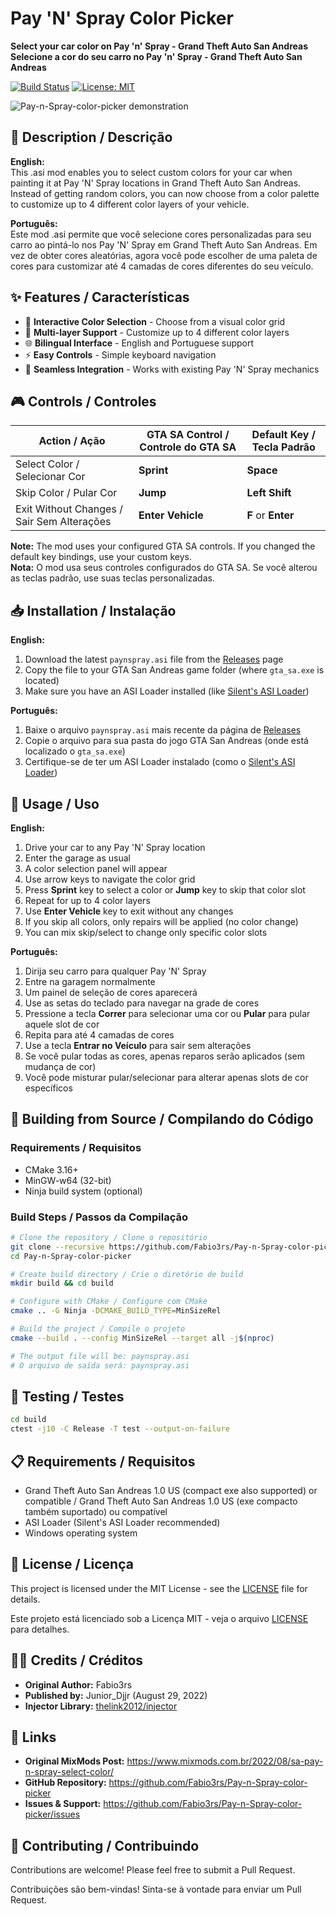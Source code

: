 # Pay 'N' Spray Color Picker

**Select your car color on Pay 'n' Spray - Grand Theft Auto San Andreas**  
**Selecione a cor do seu carro no Pay 'n' Spray - Grand Theft Auto San Andreas**

[![Build Status](https://github.com/Fabio3rs/Pay-n-Spray-color-picker/workflows/Build%20and%20publish%20release/badge.svg)](https://github.com/Fabio3rs/Pay-n-Spray-color-picker/actions)
[![License: MIT](https://img.shields.io/badge/License-MIT-yellow.svg)](https://opensource.org/licenses/MIT)

![Pay-n-Spray-color-picker demonstration](https://4.bp.blogspot.com/-N-zR04MpfeI/WAAa-REN1iI/AAAAAAAAH5Q/pH6xj-zyxjMoOQdoG2q1Xs1Zuw9ESobZgCLcB/s400/m9p0nm.jpg)

## 📖 Description / Descrição

**English:**  
This .asi mod enables you to select custom colors for your car when painting it at Pay 'N' Spray locations in Grand Theft Auto San Andreas. Instead of getting random colors, you can now choose from a color palette to customize up to 4 different color layers of your vehicle.

**Português:**  
Este mod .asi permite que você selecione cores personalizadas para seu carro ao pintá-lo nos Pay 'N' Spray em Grand Theft Auto San Andreas. Em vez de obter cores aleatórias, agora você pode escolher de uma paleta de cores para customizar até 4 camadas de cores diferentes do seu veículo.

## ✨ Features / Características

- 🎨 **Interactive Color Selection** - Choose from a visual color grid
- 🚗 **Multi-layer Support** - Customize up to 4 different color layers
- 🌐 **Bilingual Interface** - English and Portuguese support
- ⚡ **Easy Controls** - Simple keyboard navigation
- 🔧 **Seamless Integration** - Works with existing Pay 'N' Spray mechanics

## 🎮 Controls / Controles

| Action / Ação | GTA SA Control / Controle do GTA SA | Default Key / Tecla Padrão |
|---------------|-------------------------------------|----------------------------|
| Select Color / Selecionar Cor | **Sprint** | **Space** |
| Skip Color / Pular Cor | **Jump** | **Left Shift** |
| Exit Without Changes / Sair Sem Alterações | **Enter Vehicle** | **F** or **Enter** |

**Note:** The mod uses your configured GTA SA controls. If you changed the default key bindings, use your custom keys.  
**Nota:** O mod usa seus controles configurados do GTA SA. Se você alterou as teclas padrão, use suas teclas personalizadas.

## 📥 Installation / Instalação

**English:**
1. Download the latest `paynspray.asi` file from the [Releases](https://github.com/Fabio3rs/Pay-n-Spray-color-picker/releases) page
2. Copy the file to your GTA San Andreas game folder (where `gta_sa.exe` is located)
3. Make sure you have an ASI Loader installed (like [Silent's ASI Loader](https://www.gtagarage.com/mods/show.php?id=21709))

**Português:**
1. Baixe o arquivo `paynspray.asi` mais recente da página de [Releases](https://github.com/Fabio3rs/Pay-n-Spray-color-picker/releases)
2. Copie o arquivo para sua pasta do jogo GTA San Andreas (onde está localizado o `gta_sa.exe`)
3. Certifique-se de ter um ASI Loader instalado (como o [Silent's ASI Loader](https://www.gtagarage.com/mods/show.php?id=21709))

## 🚀 Usage / Uso

**English:**
1. Drive your car to any Pay 'N' Spray location
2. Enter the garage as usual
3. A color selection panel will appear
4. Use arrow keys to navigate the color grid
5. Press **Sprint** key to select a color or **Jump** key to skip that color slot
6. Repeat for up to 4 color layers
7. Use **Enter Vehicle** key to exit without any changes
8. If you skip all colors, only repairs will be applied (no color change)
9. You can mix skip/select to change only specific color slots

**Português:**
1. Dirija seu carro para qualquer Pay 'N' Spray
2. Entre na garagem normalmente
3. Um painel de seleção de cores aparecerá
4. Use as setas do teclado para navegar na grade de cores
5. Pressione a tecla **Correr** para selecionar uma cor ou **Pular** para pular aquele slot de cor
6. Repita para até 4 camadas de cores
7. Use a tecla **Entrar no Veículo** para sair sem alterações
8. Se você pular todas as cores, apenas reparos serão aplicados (sem mudança de cor)
9. Você pode misturar pular/selecionar para alterar apenas slots de cor específicos

## 🔨 Building from Source / Compilando do Código

### Requirements / Requisitos
- CMake 3.16+
- MinGW-w64 (32-bit)
- Ninja build system (optional)

### Build Steps / Passos da Compilação

```bash
# Clone the repository / Clone o repositório
git clone --recursive https://github.com/Fabio3rs/Pay-n-Spray-color-picker.git
cd Pay-n-Spray-color-picker

# Create build directory / Crie o diretório de build
mkdir build && cd build

# Configure with CMake / Configure com CMake
cmake .. -G Ninja -DCMAKE_BUILD_TYPE=MinSizeRel

# Build the project / Compile o projeto
cmake --build . --config MinSizeRel --target all -j$(nproc)

# The output file will be: paynspray.asi
# O arquivo de saída será: paynspray.asi
```

## 🧪 Testing / Testes

```bash
cd build
ctest -j10 -C Release -T test --output-on-failure
```

## 📋 Requirements / Requisitos

- Grand Theft Auto San Andreas 1.0 US (compact exe also supported) or compatible / Grand Theft Auto San Andreas 1.0 US (exe compacto também suportado) ou compatível
- ASI Loader (Silent's ASI Loader recommended)
- Windows operating system

## 📄 License / Licença

This project is licensed under the MIT License - see the [LICENSE](LICENSE) file for details.

Este projeto está licenciado sob a Licença MIT - veja o arquivo [LICENSE](LICENSE) para detalhes.

## 👨‍💻 Credits / Créditos

- **Original Author:** Fabio3rs
- **Published by:** Junior_Djjr (August 29, 2022)
- **Injector Library:** [thelink2012/injector](https://github.com/thelink2012/injector)

## 🔗 Links

- **Original MixMods Post:** https://www.mixmods.com.br/2022/08/sa-pay-n-spray-select-color/
- **GitHub Repository:** https://github.com/Fabio3rs/Pay-n-Spray-color-picker
- **Issues & Support:** https://github.com/Fabio3rs/Pay-n-Spray-color-picker/issues

## 🤝 Contributing / Contribuindo

Contributions are welcome! Please feel free to submit a Pull Request.

Contribuições são bem-vindas! Sinta-se à vontade para enviar um Pull Request.


